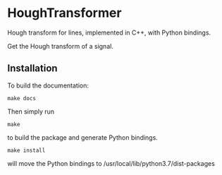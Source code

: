 # HoughTransformer

Hough transform for lines, implemented in C++, with Python bindings.

Get the Hough transform of a signal.

## Installation

To build the documentation:
```
make docs
```

Then simply run
```
make
```
to build the package and generate Python bindings.

```
make install 
```
will move the Python bindings to /usr/local/lib/python3.7/dist-packages

